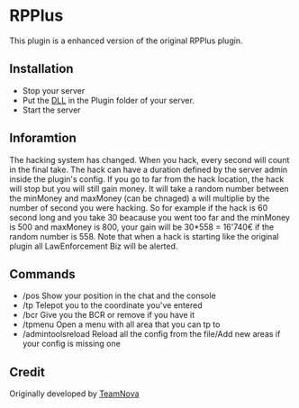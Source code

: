 # RPPlus

This plugin is a enhanced version of the original RPPlus plugin.

## Installation

- Stop your server
- Put the [DLL](https://github.com/Antoniofo/RPPlus/releases) in the Plugin folder of your server.
- Start the server

## Inforamtion

The hacking system has changed. When you hack, every second will count in the final take. 
The hack can have a duration defined by the server admin inside the plugin's config. If you go to far from the hack location, the hack will stop but you will still gain money.
It will take a random number between the minMoney and maxMoney (can be chnaged) a will multiplie by the number of second you were hacking.
So for example if the hack is 60 second long and you take 30 beacause you went too far and the minMoney is 500 and maxMoney is 800, your gain will be 30*558 = 16'740€ if the random number is 558.
Note that when a hack is starting like the original plugin all LawEnforcement Biz will be alerted.

## Commands

- /pos            Show your position in the chat and the console
- /tp <x> <y> <z> Telepot you to the coordinate you've entered
- /bcr            Give you the BCR or remove if you have it
- /tpmenu	  Open a menu with all area that you can tp to
- /admintoolsreload Reload all the config from the file/Add new areas if your config is missing one

## Credit

Originally developed by [TeamNova](https://github.com/TeamNovaFR)
